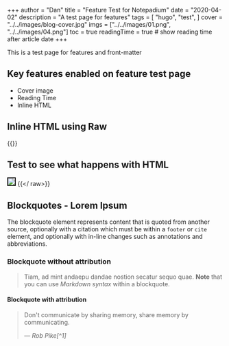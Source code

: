 +++
author = "Dan"
title = "Feature Test for Notepadium"
date = "2020-04-02"
description = "A test page for features"
tags = [
    "hugo",
    "test",
]
cover = "../../images/blog-cover.jpg"
imgs = ["../../images/01.png", "../../images/04.png"]
toc = true
readingTime = true  # show reading time after article date
+++

This is a test page for features and front-matter

<!--more-->

## Key features enabled on feature test page

* Cover image
* Reading Time
* Inline HTML

## Inline HTML using Raw

{{<raw>}}
    <h2>Test to see what happens with HTML</h2>
    <img src="images/01.png" border=2 />
{{</ raw>}}

## Blockquotes - Lorem Ipsum

The blockquote element represents content that is quoted from another source, optionally with a citation which must be within a `footer` or `cite` element, and optionally with in-line changes such as annotations and abbreviations.

### Blockquote without attribution

> Tiam, ad mint andaepu dandae nostion secatur sequo quae.
> **Note** that you can use *Markdown syntax* within a blockquote.

#### Blockquote with attribution

> Don't communicate by sharing memory, share memory by communicating.</p>
> — <cite>Rob Pike[^1]</cite>

